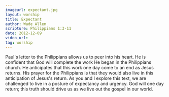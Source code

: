 ```yaml
---
imageurl: expectant.jpg
layout: worship
title: Expectant
author: Wade Allen
scripture: Philippians 1:3-11
date: 2012-12-09
video_url: 
tag: worship
---
```


Paul's letter to the Philippians allows us to peer into his heart. He is confident that God will complete the work He began in the Philippians church. He anticipates that this work one day come to an end as Jesus returns. His prayer for the Philippians is that they would also live in this anticipation of Jesus's return. As you and I explore this text, we are challenged to live in a posture of expectancy and urgency. God will one day return; this truth should drive us as we live out the gospel in our world.

